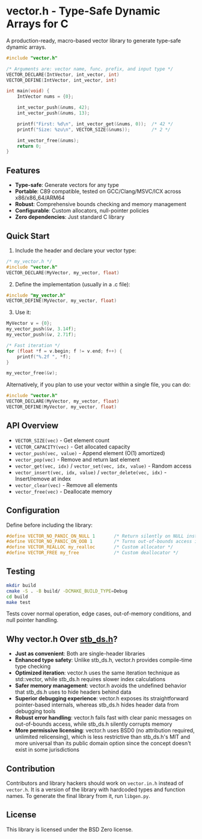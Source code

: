 # vector.h - Type-Safe Dynamic Arrays for C

A production-ready, macro-based vector library to generate type-safe dynamic arrays.

```c
#include "vector.h"

/* Arguments are: vector name, func. prefix, and input type */
VECTOR_DECLARE(IntVector, int_vector, int)
VECTOR_DEFINE(IntVector, int_vector, int)

int main(void) {
	IntVector nums = {0};

	int_vector_push(&nums, 42);
	int_vector_push(&nums, 13);

	printf("First: %d\n", int_vector_get(&nums, 0));  /* 42 */
	printf("Size: %zu\n", VECTOR_SIZE(&nums));        /* 2 */

	int_vector_free(&nums);
	return 0;
}
```

## Features

- **Type-safe**: Generate vectors for any type
- **Portable**: C89 compatible, tested on GCC/Clang/MSVC/ICX across x86/x86_64/ARM64
- **Robust**: Comprehensive bounds checking and memory management
- **Configurable**: Custom allocators, null-pointer policies
- **Zero dependencies**: Just standard C library

## Quick Start

1. Include the header and declare your vector type:
```c
/* my_vector.h */
#include "vector.h"
VECTOR_DECLARE(MyVector, my_vector, float)
```

2. Define the implementation (usually in a .c file):
```c
#include "my_vector.h"
VECTOR_DEFINE(MyVector, my_vector, float)
```

3. Use it:
```c
MyVector v = {0};
my_vector_push(&v, 3.14f);
my_vector_push(&v, 2.71f);

/* Fast iteration */
for (float *f = v.begin; f != v.end; f++) {
	printf("%.2f ", *f);
}

my_vector_free(&v);
```

Alternatively, if you plan to use your vector within a single file, you can do:
```c
#include "vector.h"
VECTOR_DECLARE(MyVector, my_vector, float)
VECTOR_DEFINE(MyVector, my_vector, float)
```

## API Overview

- `VECTOR_SIZE(vec)` - Get element count
- `VECTOR_CAPACITY(vec)` - Get allocated capacity
- `vector_push(vec, value)` - Append element (O(1) amortized)
- `vector_pop(vec)` - Remove and return last element
- `vector_get(vec, idx)` / `vector_set(vec, idx, value)` - Random access
- `vector_insert(vec, idx, value)` / `vector_delete(vec, idx)` - Insert/remove at index
- `vector_clear(vec)` - Remove all elements
- `vector_free(vec)` - Deallocate memory

## Configuration

Define before including the library:

```c
#define VECTOR_NO_PANIC_ON_NULL 1       /* Return silently on NULL instead of panic */
#define VECTOR_NO_PANIC_ON_OOB 1        /* Turns out-of-bounds access into no-ops instead of panic */
#define VECTOR_REALLOC my_realloc       /* Custom allocator */
#define VECTOR_FREE my_free             /* Custom deallocator */
```

## Testing

```bash
mkdir build
cmake -S . -B build/ -DCMAKE_BUILD_TYPE=Debug
cd build
make test
```

Tests cover normal operation, edge cases, out-of-memory conditions, and null pointer handling.

## Why vector.h Over [stb_ds.h](https://github.com/nothings/stb/blob/master/stb_ds.h)?

- **Just as convenient**: Both are single-header libraries
- **Enhanced type safety**: Unlike stb_ds.h, vector.h provides compile-time type checking
- **Optimized iteration**: vector.h uses the same iteration technique as std::vector, while stb_ds.h requires slower index calculations
- **Safer memory management**: vector.h avoids the undefined behavior that stb_ds.h uses to hide headers behind data
- **Superior debugging experience**: vector.h exposes its straightforward pointer-based internals, whereas stb_ds.h hides header data from debugging tools
- **Robust error handling**: vector.h fails fast with clear panic messages on out-of-bounds access, while stb_ds.h silently corrupts memory
- **More permissive licensing**: vector.h uses BSD0 (no attribution required, unlimited relicensing), which is less restrictive than stb_ds.h's MIT and more universal than its public domain option since the concept doesn't exist in some jurisdictions

## Contribution

Contributors and library hackers should work on `vector.in.h` instead of
`vector.h`. It is a version of the library with hardcoded types and function
names. To generate the final library from it, run `libgen.py`.

## License

This library is licensed under the BSD Zero license.
